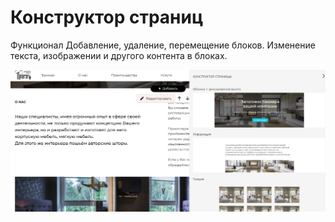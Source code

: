 # Конструктор страниц

Функционал 
Добавление, удаление, перемещение блоков.
Изменение текста, изображении и другого контента в блоках.


![Конструктор страниц](preview.jpg?raw=true "Title")
